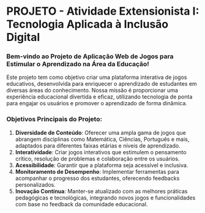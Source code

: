 # PROJETO - Atividade Extensionista I: Tecnologia Aplicada à Inclusão Digital

### Bem-vindo ao Projeto de Aplicação Web de Jogos para Estimular o Aprendizado na Área da Educação!

Este projeto tem como objetivo criar uma plataforma interativa de jogos educativos, desenvolvida para enriquecer o aprendizado de estudantes em diversas áreas do conhecimento. Nossa missão é proporcionar uma experiência educacional divertida e eficaz, utilizando tecnologia de ponta para engajar os usuários e promover o aprendizado de forma dinâmica.

### Objetivos Principais do Projeto:

1. **Diversidade de Conteúdo**: Oferecer uma ampla gama de jogos que abrangem disciplinas como Matemática, Ciências, Português e mais, adaptados para diferentes faixas etárias e níveis de aprendizado.
2. **Interatividade**: Criar jogos interativos que estimulem o pensamento crítico, resolução de problemas e colaboração entre os usuários.
3. **Acessibilidade**: Garantir que a plataforma seja acessível e inclusiva.
4. **Monitoramento de Desempenho**: Implementar ferramentas para acompanhar o progresso dos estudantes, oferecendo feedbacks personalizados.
5. **Inovação Contínua**: Manter-se atualizado com as melhores práticas pedagógicas e tecnológicas, integrando novos jogos e funcionalidades com base no feedback da comunidade educacional.